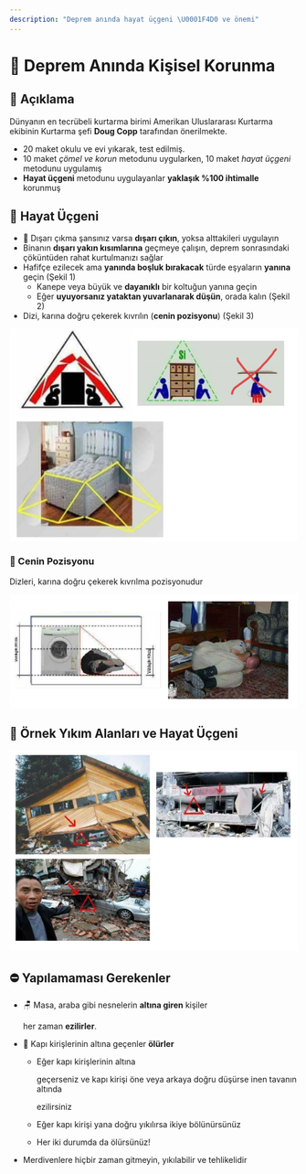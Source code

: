```yaml
---
description: "Deprem anında hayat üçgeni \U0001F4D0 ve önemi"
---
```


# 💒 Deprem Anında Kişisel Korunma

## 🗽 Açıklama

Dünyanın en tecrübeli kurtarma birimi Amerikan Uluslararası Kurtarma ekibinin Kurtarma şefi **Doug Copp** tarafından önerilmekte.

* 20 maket okulu ve evi yıkarak, test edilmiş.
* 10 maket _çömel ve korun_ metodunu uygularken, 10 maket _hayat üçgeni_ metodunu uygulamış
* **Hayat üçgeni** metodunu uygulayanlar **yaklaşık %100 ihtimalle** korunmuş

## 📐 Hayat Üçgeni

* 🏃‍ Dışarı çıkma şansınız varsa **dışarı çıkın**, yoksa alttakileri uygulayın
* Binanın **dışarı yakın kısımlarına** geçmeye çalışın, deprem sonrasındaki çöküntüden rahat kurtulmanızı sağlar
* Hafifçe ezilecek ama **yanında boşluk bırakacak** türde eşyaların **yanına** geçin \(Şekil 1\)
  * Kanepe veya büyük ve **dayanıklı** bir koltuğun yanına geçin
  * Eğer **uyuyorsanız yataktan yuvarlanarak düşün**, orada kalın \(Şekil 2\)
* Dizi, karına doğru çekerek kıvrılın \(**cenin pozisyonu**\) \(Şekil 3\)

![Hayat &#xFC;&#xE7;geni](../.gitbook/assets/image%20%2852%29.png)

### 🙍‍ Cenin Pozisyonu

Dizleri, karına doğru çekerek kıvrılma pozisyonudur

![Cenin pozisyonu](../.gitbook/assets/image%20%2877%29.png)

## 🧱 Örnek Yıkım Alanları ve Hayat Üçgeni

![&#xD6;rnek y&#x131;k&#x131;m alanlar&#x131; ve hayat &#xFC;&#xE7;geni](../.gitbook/assets/image%20%2879%29.png)

## ⛔ Yapılamaması Gerekenler

* 🪑 Masa, araba gibi nesnelerin **altına giren** kişiler

  her zaman **ezilirler**. 

* 🚪 Kapı kirişlerinin altına geçenler **ölürler**
  * Eğer kapı kirişlerinin altına

    geçerseniz ve kapı kirişi öne veya arkaya doğru düşürse inen tavanın altında

    ezilirsiniz

  * Eğer kapı kirişi yana doğru yıkılırsa ikiye bölünürsünüz
  * Her iki durumda da ölürsünüz!
* Merdivenlere hiçbir zaman gitmeyin, yıkılabilir ve tehlikelidir

